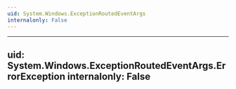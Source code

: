 ```yaml
---
uid: System.Windows.ExceptionRoutedEventArgs
internalonly: False
---
```


---
uid: System.Windows.ExceptionRoutedEventArgs.ErrorException
internalonly: False
---
